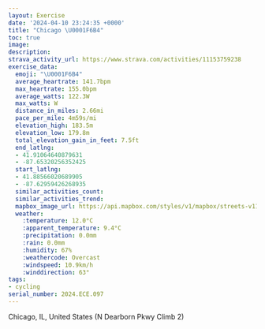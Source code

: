 ```yaml
---
layout: Exercise
date: '2024-04-10 23:24:35 +0000'
title: "Chicago \U0001F6B4"
toc: true
image:
description:
strava_activity_url: https://www.strava.com/activities/11153759238
exercise_data:
  emoji: "\U0001F6B4"
  average_heartrate: 141.7bpm
  max_heartrate: 155.0bpm
  average_watts: 122.3W
  max_watts: W
  distance_in_miles: 2.66mi
  pace_per_mile: 4m59s/mi
  elevation_high: 183.5m
  elevation_low: 179.8m
  total_elevation_gain_in_feet: 7.5ft
  end_latlng:
  - 41.91064640879631
  - -87.65320256352425
  start_latlng:
  - 41.88566020689905
  - -87.62959426268935
  similar_activities_count:
  similar_activities_trend:
  mapbox_image_url: https://api.mapbox.com/styles/v1/mapbox/streets-v11/static/path-5+787af2-1.0(wdt~F~czuOgBD%7BDP%7DBE_LPaHEcg%40b%40SFGNCr%40BdAArAG%5CMJ%5DBaBAuBFmHHqB%3FmBPO%5CGZEt%40HlVF~FA%60DDdAErAAvCGh%40Qf%40%5Dl%40oH%60LaF%7CHwQ~XiCbEm%40dAGTBFHHdADHDI%5CCj%40B%7CH),pin-s-s+e5b22e(-87.6296,41.88764),pin-s-f+89ae00(-87.65144,41.91035000000001)/auto/800x800?access_token=pk.eyJ1Ijoiam9zaGJlY2ttYW4iLCJhIjoiY205eWR2aDd1MWZ6djJrbXc4a3M0bWZleiJ9.XiG9OWkNcZk2QzjJbxLB4A
  weather:
    :temperature: 12.0°C
    :apparent_temperature: 9.4°C
    :precipitation: 0.0mm
    :rain: 0.0mm
    :humidity: 67%
    :weathercode: Overcast
    :windspeed: 10.9km/h
    :winddirection: 63°
tags:
- cycling
serial_number: 2024.ECE.097
---
```

Chicago, IL, United States (N Dearborn Pkwy Climb 2)
